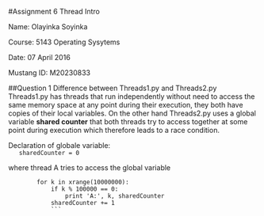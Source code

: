 #Assignment 6 Thread Intro

Name: Olayinka Soyinka 

Course: 5143 Operating Sysytems 

Date: 07 April 2016

Mustang ID: M20230833

##Question 1
Difference between Threads1.py and Threads2.py
Threads1.py has threads that run independently without need to access the same memory space at any point during their execution,
they both have copies of their local variables. On the other hand Threads2.py uses a global variable **shared counter** that
both threads try to access together at some point during execution which therefore leads to a race condition.  

Declaration of globale variable:  
````    sharedCounter = 0 ````
    
where thread A tries to access the global variable  
```   global sharedCounter  
        for k in xrange(10000000):  
            if k % 100000 == 0:    
                print 'A:', k, sharedCounter    
            sharedCounter += 1
            ```

